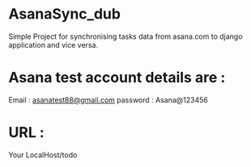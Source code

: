 # AsanaSync_dub
Simple  Project for synchronising tasks data from asana.com to django application and vice versa.
# Asana test account details are :
Email : asanatest88@gmail.com
password : Asana@123456
# URL :
Your LocalHost/todo
